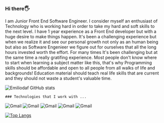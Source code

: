 ### Hi there🖐️

   I am Junior Front End Software Engineer. I consider myself an enthusiast of Technology who is working hard in order to take my hard and soft skills to the next level.
   I have 1 year experience as a Front End developer but with a huge desire to make things happen. It's been  a challenging experience but when we realize it and see our personal growth not only as an human being but also as Software Engenieer we figure out for ourselves that all the long hours invested worth the effort.  For many times It's been challenging but at the same time a really gratifing experience. 
   Most people don't know where to start when learning a subject matter like this, that's why Programming skills should be affordable and open to all people from all walks of life and backgrounds!
Education material should teach real life skills that are current and they should not waste a student's valuable time. 
 

	
  ![Emiliodaf GitHub stats](https://github-readme-stats.vercel.app/api?username=emiliodaf&show_icons=true&theme=radical)
	
	### Technologies that I work with ...
  
  ![Gmail](https://img.shields.io/badge/CSS3-1572B6?style=for-the-badge&logo=css3&logoColor=white)
  ![Gmail](https://img.shields.io/badge/HTML5-E34F26?style=for-the-badge&logo=html5&logoColor=white)
  ![Gmail](https://img.shields.io/badge/Bootstrap-563D7C?style=for-the-badge&logo=bootstrap&logoColor=white)
  ![Gmail](https://img.shields.io/badge/JavaScript-F7DF1E?style=for-the-badge&logo=javascript&logoColor=black)
  ![Gmail](https://img.shields.io/badge/React-20232A?style=for-the-badge&logo=react&logoColor=61DAFB)
 
  
 [![Top Langs](https://github-readme-stats.vercel.app/api/top-langs/?username=emiliodaf&layout=compact)](https://github.com/emiliodaf/github-readme-stats)



